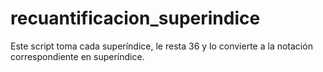 # recuantificacion_superindice
Este script toma cada superíndice, le resta 36 y lo convierte a la notación correspondiente en superíndice. 
